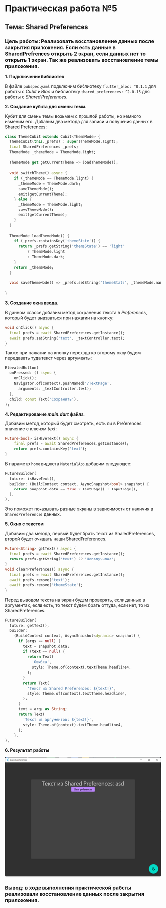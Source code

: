 # Практическая работа №5

## Тема: Shared Preferences

### Цель работы: Реализовать восстановление данных после закрытия приложения. Если есть данные в SharedPrefrences открыть 2 экран, если данных нет то открыть 1 экран. Так же реализовать восстановление темы приложения.

__1. Подключение библиотек__

В файле `pubspec.yaml` подключим библиотеку `flutter_bloc: ^8.1.1` для работы с _Cubit_ и _Bloc_
и библиотеку `shared_preferences: ^2.0.15` для работы с _Shared Preferences_.

__2. Создание кубита для смены темы.__

Кубит для смены темы возьмем с прошлой работы, но немного изменим его. Добавим два метода для записи и получения данных
в Shared Preferences:

```dart
class ThemeCubit extends Cubit<ThemeMode> {
  ThemeCubit(this._prefs) : super(ThemeMode.light);
  final SharedPreferences _prefs;
  ThemeMode _themeMode = ThemeMode.light;

  ThemeMode get getCurrentTheme => loadThemeMode();

  void switchTheme() async {
    if (_themeMode == ThemeMode.light) {
      _themeMode = ThemeMode.dark;
      saveThemeMode();
      emit(getCurrentTheme);
    } else {
      _themeMode = ThemeMode.light;
      saveThemeMode();
      emit(getCurrentTheme);
    }
  }

  ThemeMode loadThemeMode() {
    if (_prefs.containsKey('themeState')) {
      return _prefs.getString('themeState') == 'light'
          ? ThemeMode.light
          : ThemeMode.dark;
    }
    return _themeMode;
  }

  void saveThemeMode() => _prefs.setString("themeState", _themeMode.name);

}
```

__3. Создание окна ввода.__

В данном классе добавим метод сохранения текста в _Preferences_, который будет вывзваться при нажатии на кнопку:

```dart
void onClick() async {
  final prefs = await SharedPreferences.getInstance();
  await prefs.setString('text', _textController.text);
}
```

Также при нажатии на кнопку перехода ко второму окну будем передавать туда текст через аргументы:

```dart
ElevatedButton(
  onPressed: () async {
    onClick();
    Navigator.of(context).pushNamed('/TextPage',
      arguments: _textController.text);
  },
  child: const Text('Сохранить'),
);
```

__4. Редактирование _main.dart_ файла.__

Добавим метод, который будет смотреть, есть ли в Preferences значение с ключом _text_:
```dart
Future<bool> isHaveText() async {
    final prefs = await SharedPreferences.getInstance();
    return prefs.containsKey('text');
}
```
В параметр `home` виджета `MaterialApp` добавим следующее:
```dart
FutureBuilder(
  future: isHaveText(),
  builder: (BuildContext context, AsyncSnapshot<bool> snapshot) {
    return snapshot.data == true ? TextPage() : InputPage();
  },
),
```
Это поможет показывать разные экраны в зависимости от наличия в `SharedPreferences` данных.

__5. Окно с текстом__

Добавим два метода, первый будет брать текст из SharedPreferences, второй будет очищать наши SharedPreferences.

```dart
Future<String> getText() async {
  final prefs = await SharedPreferences.getInstance();
  return prefs.getString('text') ?? 'Неполучилос';
}
void clearPreferences() async {
  final prefs = await SharedPreferences.getInstance();
  await prefs.remove('text');
  await prefs.remove('themeState');
}
```

Перед выводом текста на экран будем проверять, если данные в аргументах, 
если есть, то текст будем брать оттуда, если нет, то из SharedPreferences.
```dart
FutureBuilder(
  future: getText(),
  builder:
    (BuildContext context, AsyncSnapshot<dynamic> snapshot) {
      if (args == null) {
        text = snapshot.data;
        if (text == null) {
          return Text(
            'Ошибка',
            style: Theme.of(context).textTheme.headline4,
          );
        }
        return Text(
          'Текст из Shared Preferences: ${text!}',
          style: Theme.of(context).textTheme.headline4,
        );
      }
      text = args as String;
      return Text(
        'Текст из аргументов: ${text!}',
        style: Theme.of(context).textTheme.headline4,
      );
    },
),
```

__6. Результат работы__

![img.png](img.png)

### Вывод: в ходе выполнения практической работы реализовали восстановление данных после закрытия приложения.
